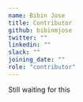 ```yaml
---
name: Bibin Jose
title: Contributor
github: bibinmjose
twitter: ""
linkedin: ""
slack: ""
joining_date: ""
role: "contributor"
---
```


Still waiting for this
